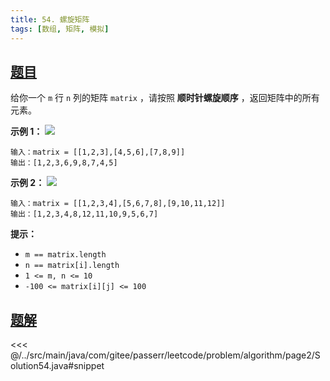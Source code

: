 ```yaml
---
title: 54. 螺旋矩阵
tags: [数组, 矩阵, 模拟]
---
```



## [题目](https://leetcode.cn/problems/spiral-matrix/)
给你一个 `m` 行 `n` 列的矩阵 `matrix` ，请按照 **顺时针螺旋顺序** ，返回矩阵中的所有元素。

**示例 1：**
![](https://assets.leetcode.com/uploads/2020/11/13/spiral1.jpg)

```
输入：matrix = [[1,2,3],[4,5,6],[7,8,9]]
输出：[1,2,3,6,9,8,7,4,5]
```

**示例 2：**
![](https://assets.leetcode.com/uploads/2020/11/13/spiral.jpg)

```
输入：matrix = [[1,2,3,4],[5,6,7,8],[9,10,11,12]]
输出：[1,2,3,4,8,12,11,10,9,5,6,7]
```

**提示：**

* `m == matrix.length`
* `n == matrix[i].length`
* `1 <= m, n <= 10`
* `-100 <= matrix[i][j] <= 100`


## [题解](https://github.com/PasseRR/JavaLeetCode/blob/master/src/main/java/com/gitee/passerr/leetcode/problem/algorithm/page2/Solution54.java)

<<< @/../src/main/java/com/gitee/passerr/leetcode/problem/algorithm/page2/Solution54.java#snippet
